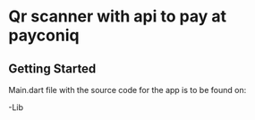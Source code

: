 # Qr scanner with api to pay at payconiq

## Getting Started

Main.dart file with the source code for the app is to be found on:

-Lib 



